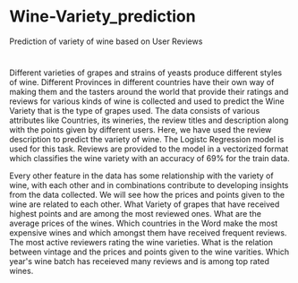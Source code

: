 # Wine-Variety_prediction
Prediction of variety of wine based on User Reviews


#
Different varieties of grapes and strains of yeasts produce different styles of wine. Different Provinces in different countries have their own way of making them and the tasters around the world that provide their ratings and reviews for various kinds of wine is collected and used to predict the Wine Variety that is the type of grapes used.
The data consists of various attributes like Countries, its wineries, the review titles and description along with the points given by different users.
Here, we have used the review description to predict the variety of wine. The Logistc Regression model is used for this task. Reviews are provided to the model in a vectorized format which classifies the wine variety with an accuracy of 69% for the train data.

Every other feature in the data has some relationship with the variety of wine, with each other and in combinations contribute to developing insights from the data collected.
We will see how the prices and points given to the wine are related to each other. What Variety of grapes that have received highest points and are among the most reviewed ones. What are the average prices of the wines. Which countries in the Word make the most expensive wines and which amongst them have received frequent reviews. The most active reviewers rating the wine varieties. What is the relation between vintage and the prices and points given to the wine varities. Which year's wine batch has receieved many reviews and is among top rated wines.
